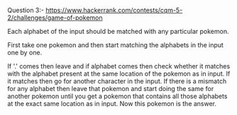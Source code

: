 Question 3:- https://www.hackerrank.com/contests/cqm-5-2/challenges/game-of-pokemon

Each alphabet of the input should be matched with any particular pokemon.

First take one pokemon and then start matching the alphabets in the input one by one. 

If '.' comes then leave and if alphabet comes then check whether it matches with the alphabet present at the same location of the 
pokemon as in input. If it matches then go for another character in the input.
   If there is a mismatch for any alphabet then leave that pokemon and start doing the same for another pokemon until 
 you get a pokemon that contains all those alphabets at the exact same location as in input. Now this pokemon is the answer.

